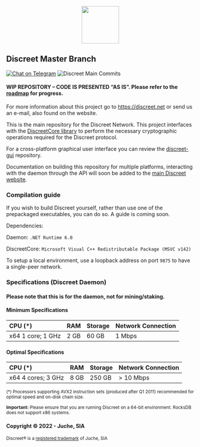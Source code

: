 <div align="center">
  <h1Discreet Network</h1>
  <img src="https://files.discreet.net/discreet_logo.png" width="100"/>
</div>

## Discreet Master Branch
[![Chat on Telegram][ico-telegram]][link-telegram]
![Discreet Main Commits][ico-activity-commit]
#### WIP REPOSITORY – CODE IS PRESENTED “AS IS”. Please refer to the [roadmap](https://discreet.net/roadmap) for progress.

For more information about this project go to https://discreet.net or send us an e-mail, also found on the website.

This is the main repository for the Discreet Network. This project interfaces with the [DiscreetCore library](https://github.com/DiscreetNetwork/DiscreetCore-Win) to perform the necessary cryptographic operations required for the Discreet protocol.

For a cross-platform graphical user interface you can review the [discreet-gui](https://github.com/DiscreetNetwork/discreet-gui) repository.

Documentation on building this repository for multiple platforms, interacting with the daemon through the API will soon be added to the [main Discreet website](https://discreet.net/roadmap).

### Compilation guide
If you wish to build Discreet yourself, rather than use one of the prepackaged executables, you can do so. A guide is coming soon.

Dependencies:

Daemon: `.NET Runtime 6.0`

DiscreetCore: `Microsoft Visual C++ Redistributable Package (MSVC v142)`

To setup a local environment, use a loopback address on port `9875` to have a single-peer network. 

### Specifications (Discreet Daemon)
#### Please note that this is for the daemon, not for mining/staking.
#### Minimum Specifications

| CPU (*) | RAM | Storage | Network Connection |
| :--- | :--- | :--- | :--- |
| x64 1 core; 1 GHz | 2 GB | 60 GB | 1 Mbps |

#### Optimal Specifications

| CPU (*) | RAM | Storage | Network Connection |
| :--- | :--- | :--- | :--- |
| x64 4 cores; 3 GHz | 8 GB | 250 GB | > 10 Mbps |

<sup>(*) Processors supporting AVX2 instruction sets (produced after Q1 2011) recommended for optimal speed and on-disk chain size. </sup>

<sup><b>Important:</b> Please ensure that you are running Discreet on a 64-bit environment. RocksDB does not support x86 systems.</sup>

#### Copyright © 2022 - Juche, SIA
<sup>Discreet® is a <a href="https://euipo.europa.eu/eSearch/#details/trademarks/018562628">registered trademark</a> of Juche, SIA</sup>

[ico-activity-commit]: https://img.shields.io/github/commit-activity/m/DiscreetNetwork/Discreet
[ico-telegram]: https://img.shields.io/badge/@DiscreetNetwork-2CA5E0.svg?style=flat-square&logo=telegram&label=Telegram
[link-telegram]: https://t.me/DiscreetNetwork

